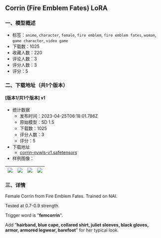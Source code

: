 ## Corrin (Fire Emblem Fates) LoRA
### 一、模型概述

- 标签：`anime`, `character`, `female`, `fire emblem`, `fire emblem fates`, `woman`, `game character`, `video game`
- 下载数：1025
- 收藏人数：220
- 评论人数：3
- 评分人数：3
- 评分：5

### 二、下载地址（共1个版本）

#### [版本1/共1个版本] v1

- 统计数据
  - 发布时间：2023-04-25T06:18:01.786Z
  - 原始模型：SD 1.5
  - 下载数：1025
  - 评分人数：3
  - 评分：5
- 下载地址
  - [corrin-nvwls-v1.safetensors](https://civitai.com/api/download/models/54751)
- 样例图像：

| <img src="https://image.civitai.com/xG1nkqKTMzGDvpLrqFT7WA/7757fd1e-be3c-4d4b-e8c1-82bf805b7a00/width=450/592293.jpeg" /> | <img src="https://image.civitai.com/xG1nkqKTMzGDvpLrqFT7WA/e7aa9c6e-a465-4325-0881-9aa792649900/width=450/592296.jpeg" /> | <img src="https://image.civitai.com/xG1nkqKTMzGDvpLrqFT7WA/dd9718bf-7060-4583-80cf-fe4688a0b700/width=450/592292.jpeg" /> | <img src="https://image.civitai.com/xG1nkqKTMzGDvpLrqFT7WA/6ddf8954-863b-4c31-5b64-7f9b84bea200/width=450/592295.jpeg" /> |
| ---- | ---- | ---- | ---- |


### 三、详情
<p>Female Corrin from Fire Emblem Fates. Trained on NAI.</p><p>Tested at 0.7-0.9 strength.</p><p>Trigger word is "<strong>femcorrin</strong>".</p><p>Add "<strong>hairband, blue cape, collared shirt, juliet sleeves, black gloves, armor, armored legwear, barefoot</strong>" for her typical look.</p>